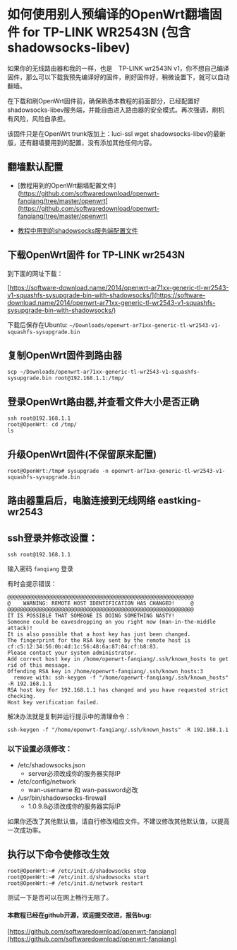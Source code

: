 如何使用别人预编译的OpenWrt翻墙固件 for TP-LINK WR2543N (包含shadowsocks-libev)
=============================
如果你的无线路由器和我的一样，也是　TP-LINK wr2543N v1，你不想自己编译固件，那么可以下载我预先编译好的固件，刷好固件好，稍微设置下，就可以自动翻墙。

在下载和刷OpenWrt固件前，确保熟悉本教程的前面部分，已经配置好shadowsocks-libev服务端，并能自由进入路由器的安全模式。再次强调，刷机有风险，风险自承担。

该固件只是在OpenWrt trunk版加上：luci-ssl wget shadowsocks-libev的最新版，还有翻墙要用到的配置，没有添加其他任何内容。

## 翻墙默认配置
- [教程用到的OpenWrt翻墙配置文件](https://github.com/softwaredownload/openwrt-fanqiang/tree/master/openwrt](https://github.com/softwaredownload/openwrt-fanqiang/tree/master/openwrt)

- [教程中用到的shadowsocks服务端配置文件](https://github.com/softwaredownload/openwrt-fanqiang/tree/master/ubuntu)

## 下载OpenWrt固件 for TP-LINK wr2543N
到下面的网址下载：

[https://software-download.name/2014/openwrt-ar71xx-generic-tl-wr2543-v1-squashfs-sysupgrade-bin-with-shadowsocks/](https://software-download.name/2014/openwrt-ar71xx-generic-tl-wr2543-v1-squashfs-sysupgrade-bin-with-shadowsocks/)

下载后保存在Ubuntu: `~/Downloads/openwrt-ar71xx-generic-tl-wr2543-v1-squashfs-sysupgrade.bin`

## 复制OpenWrt固件到路由器
	scp ~/Downloads/openwrt-ar71xx-generic-tl-wr2543-v1-squashfs-sysupgrade.bin root@192.168.1.1:/tmp/
	
## 登录OpenWrt路由器,并查看文件大小是否正确
	ssh root@192.168.1.1
	root@OpenWrt: cd /tmp/
	ls
	
## 升级OpenWrt固件(不保留原来配置)
	root@OpenWrt:/tmp# sysupgrade -n openwrt-ar71xx-generic-tl-wr2543-v1-squashfs-sysupgrade.bin	
	
## 路由器重启后，电脑连接到无线网络 eastking-wr2543

## ssh登录并修改设置：

	ssh root@192.168.1.1
		
输入密码 `fanqiang` 登录

有时会提示错误：

	@@@@@@@@@@@@@@@@@@@@@@@@@@@@@@@@@@@@@@@@@@@@@@@@@@@@@@@@@@@
	@    WARNING: REMOTE HOST IDENTIFICATION HAS CHANGED!     @
	@@@@@@@@@@@@@@@@@@@@@@@@@@@@@@@@@@@@@@@@@@@@@@@@@@@@@@@@@@@
	IT IS POSSIBLE THAT SOMEONE IS DOING SOMETHING NASTY!
	Someone could be eavesdropping on you right now (man-in-the-middle attack)!
	It is also possible that a host key has just been changed.
	The fingerprint for the RSA key sent by the remote host is
	cf:c5:12:34:56:0b:4d:1c:56:48:6a:87:04:cf:b8:83.
	Please contact your system administrator.
	Add correct host key in /home/openwrt-fanqiang/.ssh/known_hosts to get rid of this message.
	Offending RSA key in /home/openwrt-fanqiang/.ssh/known_hosts:3
	  remove with: ssh-keygen -f "/home/openwrt-fanqiang/.ssh/known_hosts" -R 192.168.1.1
	RSA host key for 192.168.1.1 has changed and you have requested strict checking.
	Host key verification failed.
	
解决办法就是复制并运行提示中的清理命令：

	ssh-keygen -f "/home/openwrt-fanqiang/.ssh/known_hosts" -R 192.168.1.1

### 以下设置必须修改：
- /etc/shadowsocks.json 
	* server必须改成你的服务器实际IP
- /etc/config/network
	* wan-username 和 wan-password必改
- /usr/bin/shadowsocks-firewall
	* 1.0.9.8必须改成你的服务器实际IP	

如果你还改了其他默认值，请自行修改相应文件。不建议修改其他默认值，以提高一次成功率。

## 执行以下命令使修改生效
	root@OpenWrt:~# /etc/init.d/shadowsocks stop
	root@OpenWrt:~# /etc/init.d/shadowsocks start
	root@OpenWrt:~# /etc/init.d/network restart
		
测试一下是否可以在网上畅行无阻了。

#### 本教程已经在github开源，欢迎提交改进，报告bug:
[https://github.com/softwaredownload/openwrt-fanqiang](https://github.com/softwaredownload/openwrt-fanqiang)
